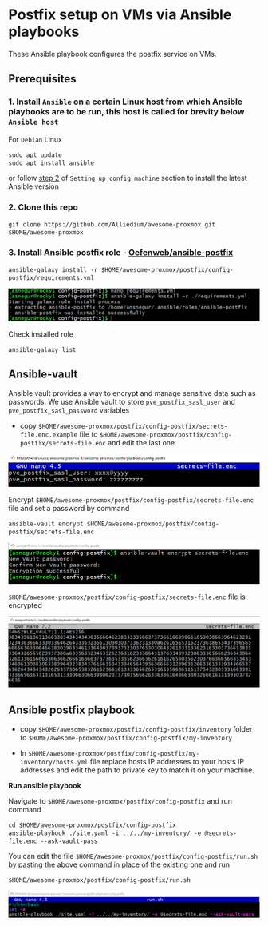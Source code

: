 # Postfix setup on VMs via Ansible playbooks
  
  These Ansible playbook configures the postfix service on VMs.

## Prerequisites
  ### 1. Install `Ansible` on a certain Linux host from which Ansible playbooks are to be run, this host is called for brevity below `Ansible host`

  For `Debian` Linux

  ```
  sudo apt update
  sudo apt install ansible
  ```

  or follow [step 2](https://github.com/Alliedium/awesome-ansible#setting-up-config-machine) of `Setting up config machine` section to install the latest Ansible version

  ### 2. Clone this repo

  ```
  git clone https://github.com/Alliedium/awesome-proxmox.git $HOME/awesome-proxmox
  ```

  ### 3. Install Ansible postfix role - [Oefenweb/ansible-postfix](https://github.com/Oefenweb/ansible-postfix)

  ```
  ansible-galaxy install -r $HOME/awesome-proxmox/postfix/config-postfix/requirements.yml
  ```

  ![install_postfix_role](./images/install_postfix_role.png)

  Check installed role

  ```
  ansible-galaxy list
  ```

  
## **Ansible-vault**
 
  Ansible vault provides a way to encrypt and manage sensitive data such as passwords. We use Ansible vault to store `pve_postfix_sasl_user` and `pve_postfix_sasl_password` variables

  - copy `$HOME/awesome-proxmox/postfix/config-postfix/secrets-file.enc.example` file to `$HOME/awesome-proxmox/postfix/config-postfix/secrets-file.enc` and edit the last one
  
  ![secrets](./images/secrets-file.png)

  Encrypt `$HOME/awesome-proxmox/postfix/config-postfix/secrets-file.enc`  file and set a password by command

  ```
  ansible-vault encrypt $HOME/awesome-proxmox/postfix/config-postfix/secrets-file.enc
  ```

  ![encrypt file](./images/secrets-file_1.png)

  `$HOME/awesome-proxmox/postfix/config-postfix/secrets-file.enc`  file is encrypted

  ![encrypted_file file](./images/encrypted_file.png)

## **Ansible postfix playbook**

  - copy `$HOME/awesome-proxmox/postfix/config-postfix/inventory` folder to `$HOME/awesome-proxmox/postfix/config-postfix/my-inventory`

  - In `$HOME/awesome-proxmox/postfix/config-postfix/my-inventory/hosts.yml` file replace hosts IP addresses to your hosts IP addresses and edit the path to private key to match it on your machine.

 
  **Run ansible playbook**

  Navigate to `$HOME/awesome-proxmox/postfix/config-postfix` and run command

  ```
  cd $HOME/awesome-proxmox/postfix/config-postfix
  ansible-playbook ./site.yaml -i ../../my-inventory/ -e @secrets-file.enc --ask-vault-pass
  ```
  
  You can edit the file `$HOME/awesome-proxmox/postfix/config-postfix/run.sh` by pasting the above command in place of the existing one and run
  
  ```
  $HOME/awesome-proxmox/postfix/config-postfix/run.sh
  ```
  
  ![run_sh](./images/run_sh.png)